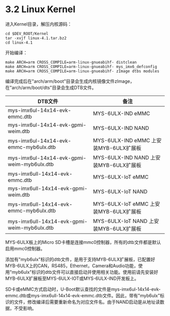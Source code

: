 # 3.2 Linux Kernel

进入Kernel目录，解压内核源码：

    cd $DEV_ROOT/Kernel
    tar -xvjf linux-4.1.tar.bz2
    cd linux-4.1

开始编译：

    make ARCH=arm CROSS_COMPILE=arm-linux-gnueabihf- distclean 
    make ARCH=arm CROSS_COMPILE=arm-linux-gnueabihf- mys_imx6_defconfig
    make ARCH=arm CROSS_COMPILE=arm-linux-gnueabihf- zImage dtbs modules

编译完成后在"arch/arm/boot"目录会生成内核镜像文件zImage，在"arch/arm/boot/dts"目录会生成DTB文件。

DTB文件 | 备注
------- | ----
mys-imx6ul-14x14-evk-emmc.dtb | MYS-6ULX-IND eMMC
mys-imx6ul-14x14-evk-gpmi-weim.dtb | MYS-6ULX-IND NAND
mys-imx6ul-14x14-evk-emmc-myb6ulx.dtb | MYS-6ULX-IND eMMC 上安装MYB-6ULX扩展板
mys-imx6ul-14x14-evk-gpmi-weim-myb6ulx.dtb | MYS-6ULX-IND NAND 上安装MYB-6ULX扩展板
mys-imx6ull-14x14-evk-emmc.dtb | MYS-6ULX-IoT eMMC
mys-imx6ull-14x14-evk-gpmi-weim.dtb | MYS-6ULX-IoT NAND
mys-imx6ull-14x14-evk-emmc-myb6ulx.dtb | MYS-6ULX-IoT eMMC 上安装MYB-6ULX扩展板
mys-imx6ull-14x14-evk-gpmi-weim-myb6ulx.dtb | MYS-6ULX-IoT NAND 上安装MYB-6ULX扩展板

MYS-6ULX板上的Micro SD卡槽是连接mmc0控制器，所有的dtb文件都是默认启用mmc0控制器。

添加有"myb6ulx"标识的dtb文件，是用于支持MYB-6ULX扩展板，已配置好MYB-6ULX上的CAN，RS485，Ethernet，Camera和Audio功能，使用"myb6ulx"标识的dtb文件可以直接启动并使用相关功能。使用前请先安装好MYB-6ULX扩展板至MYS-6ULX-IOT或MYS-6ULX-IND开发板上。

SD卡或eMMC方式启动时，U-Boot默认查找的文件是mys-imx6ul-14x14-evk-emmc.dtb或mys-imx6ull-14x14-evk-emmc.dtb文件。因此，带有"myb6ulx"标识的文件，修改编译后需要重新命名为对应文件名。由于NAND启动是从地址读数据，不受影响。
